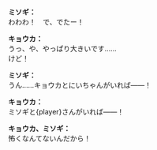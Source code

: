 # 

  
**ミソギ：**  
わわわ！　で、でたー！  
  
**キョウカ：**  
うっ、や、やっぱり大きいです……  
けど！  
  
**ミソギ：**  
うん……キョウカとにいちゃんがいれば――！  
  
**キョウカ：**  
ミソギと{player}さんがいれば――！  
  
**キョウカ、ミソギ：**  
怖くなんてないんだから！  
